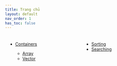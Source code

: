 ```yaml
---
title: Trang chủ
layout: default
nav_order: 1
has_toc: false
---
```

<div style="display: flex;">
  <div style="flex: 1; padding: 10px;">    
    <ul>
      <li><a href="/cppdocs/docs/containers/">Containers</a></li>
      <ul>
        <li><a href="/cppdocs/docs/containers/array/">Array</a></li>
        <li><a href="/cppdocs/docs/containers/vector/">Vector</a></li>
      </ul>
    </ul>
  </div>
  <div style="flex: 1; padding: 10px;">    
    <ul>
      <li><a href="/cppdocs/docs/algorithms/sorting/">Sorting</a></li>
      <li><a href="/cppdocs/docs/algorithms/searching/">Searching</a></li>
    </ul>
  </div>
</div>
